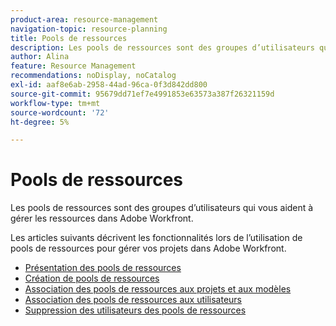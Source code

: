 ```yaml
---
product-area: resource-management
navigation-topic: resource-planning
title: Pools de ressources
description: Les pools de ressources sont des groupes d’utilisateurs qui vous aident à gérer les ressources dans Adobe Workfront.
author: Alina
feature: Resource Management
recommendations: noDisplay, noCatalog
exl-id: aaf8e6ab-2958-44ad-96ca-0f3d842dd800
source-git-commit: 95679dd71ef7e4991853e63573a387f26321159d
workflow-type: tm+mt
source-wordcount: '72'
ht-degree: 5%

---
```


# Pools de ressources

Les pools de ressources sont des groupes d’utilisateurs qui vous aident à gérer les ressources dans Adobe Workfront.

Les articles suivants décrivent les fonctionnalités lors de l’utilisation de pools de ressources pour gérer vos projets dans Adobe Workfront.

* [Présentation des pools de ressources](../../../resource-mgmt/resource-planning/resource-pools/work-with-resource-pools.md)
* [Création de pools de ressources](../../../resource-mgmt/resource-planning/resource-pools/create-resource-pools.md)
* [Association des pools de ressources aux projets et aux modèles](../../../resource-mgmt/resource-planning/resource-pools/associate-resource-pools-with-projects-and-templates.md)
* [Association des pools de ressources aux utilisateurs](../../../resource-mgmt/resource-planning/resource-pools/associate-resource-pools-with-users.md)
* [Suppression des utilisateurs des pools de ressources](../../../resource-mgmt/resource-planning/resource-pools/remove-users-from-resource-pool.md)

 
